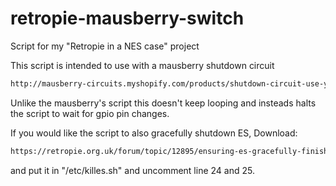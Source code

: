 retropie-mausberry-switch
=========================

Script for my "Retropie in a NES case" project

This script is intended to use with a mausberry shutdown circuit
```sh
http://mausberry-circuits.myshopify.com/products/shutdown-circuit-use-your-own-switch
```

Unlike the mausberry's script this doesn't keep looping and insteads halts the script to wait for gpio pin changes.

If you would like the script to also gracefully shutdown ES, Download:
```sh
https://retropie.org.uk/forum/topic/12895/ensuring-es-gracefully-finish-and-save-metadata-in-every-system-shutdown
```
and put it in "/etc/killes.sh" and uncomment line 24 and 25.
